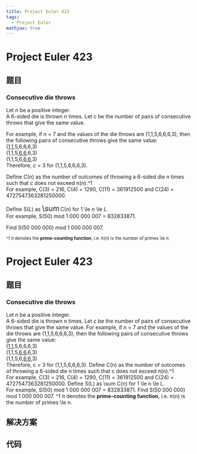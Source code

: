```yaml
---
title: Project Euler 423
tags:
  - Project Euler
mathjax: true
---
```

<escape><!-- more --></escape>
    
# Project Euler 423
## 题目
### Consecutive die throws

Let <var>n</var> be a positive integer.<br />
A 6-sided die is thrown <var>n</var> times. Let <var>c</var> be the number of pairs of consecutive throws that give the same value.

For example, if <var>n</var> = 7 and the values of the die throws are (1,1,5,6,6,6,3), then the following pairs of consecutive throws give the same value:<br />
(<u>1,1</u>,5,6,6,6,3)<br />
(1,1,5,<u>6,6</u>,6,3)<br />
(1,1,5,6,<u>6,6</u>,3)<br />
Therefore, <var>c</var> = 3 for (1,1,5,6,6,6,3).

Define C(<var>n</var>) as the number of outcomes of throwing a 6-sided die <var>n</var> times such that <var>c</var> does not exceed π(<var>n</var>).^1<br />
For example, C(3) = 216, C(4) = 1290, C(11) = 361912500 and C(24) = 4727547363281250000.

Define S(<var>L</var>) as <span style="font-size:larger;"><span style="font-size:larger;">\sum</span></span> C(<var>n</var>) for 1 \le <var>n</var> \le <var>L</var>.<br />
For example, S(50) mod 1 000 000 007 = 832833871.

Find S(50 000 000) mod 1 000 000 007.

 <span style="font-size:smaller;">^1 π denotes the <b>prime-counting function</b>, i.e. π(<var>n</var>) is the number of primes \le <var>n</var>.</span>


# Project Euler 423
## 题目
### Consecutive die throws

Let n be a positive integer.<br>A 6-sided die is thrown n times. Let c be the number of pairs of consecutive throws that give the same value.
For example, if n = 7 and the values of the die throws are (1,1,5,6,6,6,3), then the following pairs of consecutive throws give the same value:<br>(<u>1,1</u>,5,6,6,6,3)<br>(1,1,5,<u>6,6</u>,6,3)<br>(1,1,5,6,<u>6,6</u>,3)<br>Therefore, c = 3 for (1,1,5,6,6,6,3).
Define C(n) as the number of outcomes of throwing a 6-sided die n times such that c does not exceed π(n).^1<br>For example, C(3) = 216, C(4) = 1290, C(11) = 361912500 and C(24) = 4727547363281250000.
Define S(L) as \sum C(n) for 1 \le n \le L.<br>For example, S(50) mod 1&nbsp;000&nbsp;000&nbsp;007 = 832833871.
Find S(50&nbsp;000&nbsp;000) mod 1&nbsp;000&nbsp;000&nbsp;007.
^1 π denotes the **prime-counting function**, i.e. π(n) is the number of primes \le n.


## 解决方案


## 代码


